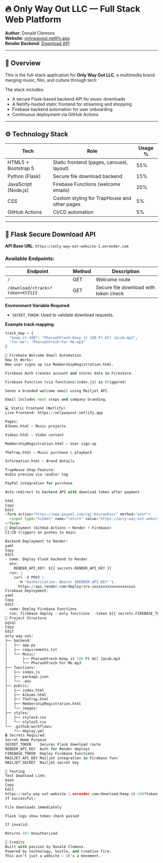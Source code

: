 # 🔥 Only Way Out LLC — Full Stack Web Platform

**Author**: Donald Clemons  
**Website**: [onlywayout.netlify.app](https://onlywayout.netlify.app)  
**Render Backend**: [Download API](https://only-way-out-website-1.onrender.com)

---

## 🎯 Overview

This is the full-stack application for **Only Way Out LLC**, a multimedia brand merging music, film, and culture through tech.

The stack includes:
- A secure Flask-based backend API for music downloads
- A Netlify-hosted static frontend for streaming and shopping
- Firebase backend automation for user onboarding
- Continuous deployment via GitHub Actions

---

## ⚙️ Technology Stack

| Tech                  | Role                                          | Usage % |
|-----------------------|-----------------------------------------------|---------|
| HTML5 + Bootstrap 5   | Static frontend (pages, carousel, layout)     | 55%     |
| Python (Flask)        | Secure file download backend                  | 15%     |
| JavaScript (Node.js)  | Firebase Functions (welcome emails)           | 20%     |
| CSS                   | Custom styling for TrapHouse and other pages  | 5%      |
| GitHub Actions        | CI/CD automation                              | 5%      |

---

## 🔐 Flask Secure Download API

**API Base URL**: `https://only-way-out-website-1.onrender.com`

### Available Endpoints:

| Endpoint                          | Method | Description                            |
|-----------------------------------|--------|----------------------------------------|
| `/`                               | GET    | Welcome route                          |
| `/download/<track>?token=XYZ123` | GET    | Secure file download with token check  |

**Environment Variable Required**:
- `SECRET_TOKEN`: Used to validate download requests.

**Example track mapping**:
```python
track_map = {
  "keep-it-100": "PharaohFresh-Keep it 100 Ft Atl Jacob.mp3",
  "for-me": "PharaohFresh-For Me.mp3"
}

🧠 Firebase Welcome Email Automation
How It Works:
New user signs up via MembershipRegistration.html.

Firebase Auth creates account and stores data in Firestore.

Firebase Function (via functions/index.js) is triggered:

Sends a branded welcome email using Mailjet API.

Email includes next steps and company branding.

💻 Static Frontend (Netlify)
Live Frontend: https://onlywayout.netlify.app

Pages:
Albums.html — Music projects

Videos.html — Video content

MembershipRegistration.html — User sign-up

TheTrap.html — Music purchase & playback

Information.html — Brand details

TrapHouse Shop Feature:
Audio preview via <audio> tag

PayPal integration for purchase

Auto-redirect to backend API with download token after payment

html
Copy
Edit
<form action="https://www.paypal.com/cgi-bin/webscr" method="post">
  <input type="hidden" name="return" value="https://only-way-out-website-1.onrender.com/download/keep-it-100?token=keepitreal123">
</form>
🚀 Deployment (GitHub Actions + Render + Firebase)
CI/CD triggers on pushes to main:

Backend Deployment to Render:
yaml
Copy
Edit
- name: Deploy Flask backend to Render
  env:
    RENDER_API_KEY: ${{ secrets.RENDER_API_KEY }}
  run: |
    curl -X POST \
      -H "Authorization: Bearer $RENDER_API_KEY" \
      https://api.render.com/deploy/srv-xxxxxxxxxxxxxxxxxxxx
Firebase Deployment:
yaml
Copy
Edit
- name: Deploy Firebase Functions
  run: firebase deploy --only functions --token ${{ secrets.FIREBASE_TOKEN }}
📁 Project Structure
pgsql
Copy
Edit
only-way-out/
├── backend/
│   ├── app.py
│   ├── requirements.txt
│   └── Music/
│       ├── PharaohFresh-Keep it 100 Ft Atl Jacob.mp3
│       └── PharaohFresh-For Me.mp3
├── functions/
│   ├── index.js
│   ├── package.json
│   └── .env
├── public/
│   ├── index.html
│   ├── Albums.html
│   ├── TheTrap.html
│   ├── MembershipRegistration.html
│   └── images/
├── styles/
│   ├── styles4.css
│   └── styles5.css
└── .github/workflows/
    └── deploy.yml
🔒 Secrets Required
Secret Name	Purpose
SECRET_TOKEN	Secures Flask download route
RENDER_API_KEY	Auth for Render deploys
FIREBASE_TOKEN	Deploy Firebase functions
MAILJET_API_KEY	Mailjet integration in Firebase func
MAILJET_SECRET	Mailjet secret key

🧪 Testing
Test Download Link:
bash
Copy
Edit
https://only-way-out-website-1.onrender.com/download/keep-it-100?token=keepitreal123
If successful:

File downloads immediately

Flask logs show token check passed

If invalid:

Returns 403 Unauthorized

🙌 Credits
Built with passion by Donald Clemons.
Powered by technology, hustle, and creative fire.
This ain’t just a website — it’s a movement.
